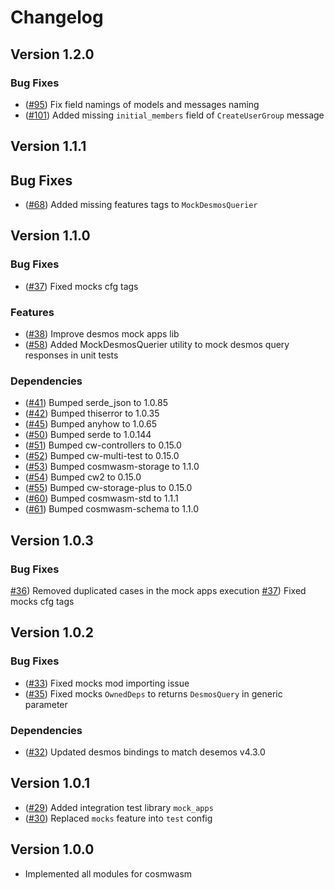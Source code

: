 # Changelog

## Version 1.2.0
### Bug Fixes
- ([\#95](https://github.com/desmos-labs/desmos-bindings/pull/95)) Fix field namings of models and messages naming
- ([\#101](https://github.com/desmos-labs/desmos-bindings/pull/101)) Added missing `initial_members` field of `CreateUserGroup` message

## Version 1.1.1
## Bug Fixes
- ([\#68](https://github.com/desmos-labs/desmos-bindings/pull/68)) Added missing features tags to `MockDesmosQuerier`

## Version 1.1.0
### Bug Fixes
- ([\#37](https://github.com/desmos-labs/desmos-bindings/pull/37)) Fixed mocks cfg tags

### Features
- ([\#38](https://github.com/desmos-labs/desmos-bindings/pull/38)) Improve desmos mock apps lib
- ([\#58](https://github.com/desmos-labs/desmos-bindings/pull/58)) Added MockDesmosQuerier utility to mock desmos query responses in unit tests

### Dependencies
- ([\#41](https://github.com/desmos-labs/desmos-bindings/pull/41)) Bumped serde_json to 1.0.85
- ([\#42](https://github.com/desmos-labs/desmos-bindings/pull/42)) Bumped thiserror to 1.0.35
- ([\#45](https://github.com/desmos-labs/desmos-bindings/pull/45)) Bumped anyhow to 1.0.65
- ([\#50](https://github.com/desmos-labs/desmos-bindings/pull/50)) Bumped serde to 1.0.144
- ([\#51](https://github.com/desmos-labs/desmos-bindings/pull/51)) Bumped cw-controllers to 0.15.0
- ([\#52](https://github.com/desmos-labs/desmos-bindings/pull/52)) Bumped cw-multi-test to 0.15.0
- ([\#53](https://github.com/desmos-labs/desmos-bindings/pull/53)) Bumped cosmwasm-storage to 1.1.0
- ([\#54](https://github.com/desmos-labs/desmos-bindings/pull/54)) Bumped cw2 to 0.15.0
- ([\#55](https://github.com/desmos-labs/desmos-bindings/pull/55)) Bumped cw-storage-plus to 0.15.0
- ([\#60](https://github.com/desmos-labs/desmos-bindings/pull/60)) Bumped cosmwasm-std to 1.1.1 
- ([\#61](https://github.com/desmos-labs/desmos-bindings/pull/61)) Bumped cosmwasm-schema to 1.1.0

## Version 1.0.3
### Bug Fixes
[\#36](https://github.com/desmos-labs/desmos-bindings/pull/36)) Removed duplicated cases in the mock apps execution
[\#37](https://github.com/desmos-labs/desmos-bindings/pull/37)) Fixed mocks cfg tags

## Version 1.0.2
### Bug Fixes
* ([\#33](https://github.com/desmos-labs/desmos-bindings/pull/33)) Fixed mocks mod importing issue
* ([\#35](https://github.com/desmos-labs/desmos-bindings/pull/33)) Fixed mocks `OwnedDeps` to returns `DesmosQuery` in generic parameter

### Dependencies
* ([\#32](https://github.com/desmos-labs/desmos-bindings/pull/32)) Updated desmos bindings to match desemos v4.3.0

## Version 1.0.1

* ([\#29](https://github.com/desmos-labs/desmos-bindings/pull/29)) Added integration test library `mock_apps`
* ([\#30](https://github.com/desmos-labs/desmos-bindings/pull/30)) Replaced `mocks` feature into `test` config

## Version 1.0.0

* Implemented all modules for cosmwasm 